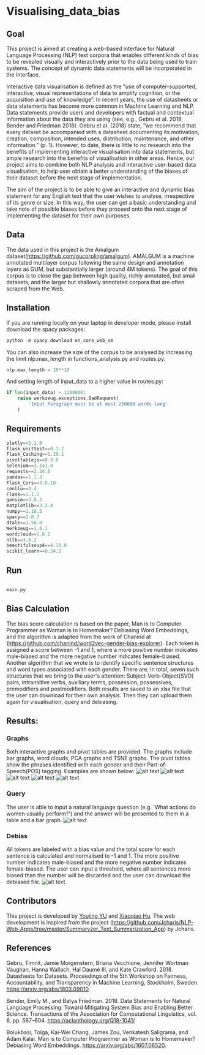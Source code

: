# Visualising_data_bias

## Goal
This project is aimed at creating a web-based interface for Natural Language Processing (NLP) text corpora that enables different kinds of bias to be revealed visually and interactively prior to the data being used to train systems. The concept of dynamic data statements will be incorporated in the interface.

Interactive data visualisation is defined as the “use of computer-supported, interactive, visual representations of data to amplify cognition, or the acquisition and use of knowledge”. In recent years, the use of datasheets or data statements has become more common in Machine Learning and NLP. Data statements provide users and developers with factual and contextual information about the data they are using (see, e.g., Gebru et al. 2018, Bender and Friedman 2018). Gebru et al. (2018) state, “we recommend that every dataset be accompanied with a datasheet documenting its motivation, creation, composition, intended uses, distribution, maintenance, and other information.” (p. 1). However, to date, there is little to no research into the benefits of implementing interactive visualisation into data statements, but ample research into the benefits of visualisation in other areas. Hence, our project aims to combine both NLP analysis and interactive user-based data visualisation, to help user obtain a better understanding of the biases of their dataset before the next stage of implementation.

The aim of the project is to be able to give an interactive and dynamic bias statement for any English text that the user wishes to analyse, irrespective of its genre or size. In this way, the user can get a basic understanding and take note of possible biases before they proceed onto the next stage of implementing the dataset for their own purposes.


## Data
The data used in this project is the Amalgum dataset(https://github.com/gucorpling/amalgum). AMALGUM is a machine annotated multilayer corpus following the same design and annotation layers as GUM, but substantially larger (around 4M tokens). The goal of this corpus is to close the gap between high quality, richly annotated, but small datasets, and the larger but shallowly annotated corpora that are often scraped from the Web.

## Installation
If you are running locally on your laptop in developer mode, please install download the spacy packages:

```python
python -m spacy download en_core_web_sm
```
You can also increase the size of the corpus to be analysed by increasing the limit nlp.max_length in functions_analysis.py and routes.py:

```python
nlp.max_length = 10**10
```
And setting length of input_data to a higher value in routes.py:
```python
if len(input_data) > 1200000:
    raise werkzeug.exceptions.BadRequest(
        'Input Paragraph must be at most 250000 words long'
    )
```

## Requirements

```python
plotly==5.1.0
flask_unittest==0.1.2
Flask_Caching==1.10.1
pivottablejs==0.9.0
selenium==3.141.0
requests==2.24.0
pandas==1.1.3
Flask_Cors==3.0.10
conllu==4.4
Flask==1.1.2
gensim==3.8.3
matplotlib==3.3.4
numpy==1.18.5
spacy==3.0.7
dtale==1.56.0
Werkzeug==1.0.1
wordcloud==1.8.1
nltk==3.6.2
beautifulsoup4==4.10.0
scikit_learn==0.24.2

```

## Run

```python

main.py

```

## Bias Calculation
The bias score calculation is based on the paper,  Man is to Computer Programmer as Woman is to Homemaker? Debiasing Word Embeddings, and the algorithm is adapted from the work of Chanind at (https://github.com/chanind/word2vec-gender-bias-explorer). Each token is assigned a score between -1 and 1, where a more positive number indicates male-biased and the more negative number indicates female-biased. 
Another algorithm that we wrote is to identify specific sentence structures and word types associated with each gender. There are, in total, seven such structures that we bring to the user's attention: Subject-Verb-Object(SVO) pairs, intransitive verbs, auxiliary terms, possession, possessives, premodifiers and postmodifiers.
Both results are saved to an xlsx file that the user can download for their own analysis. Then they can upload them again for visualisation, query and debiasing.

## Results:

### Graphs
Both interactive graphs and pivot tables are provided. The graphs include bar graphs, word clouds, PCA graphs and TSNE graphs. The pivot tables show the phrases identified with each gender and their Part-of-Speech(POS) tagging. Examples are shown below:
![alt text](https://github.com/YoujingYu99/visualising_data_bias/blob/main/screenshots/Fig3.jpg?raw=true)
![alt text](https://github.com/YoujingYu99/visualising_data_bias/blob/main/screenshots/Fig4.jpg?raw=true)
![alt text](https://github.com/YoujingYu99/visualising_data_bias/blob/main/screenshots/Fig5.jpg?raw=true)
![alt text](https://github.com/YoujingYu99/visualising_data_bias/blob/main/screenshots/Fig6.jpg?raw=true)
![alt text](https://github.com/YoujingYu99/visualising_data_bias/blob/main/screenshots/Fig7.jpg?raw=true)


### Query
The user is able to input a natural language question (e.g. 'What actions do women usually perform?') and the answer will be presented to them in a table and a bar graph.
![alt text](https://github.com/YoujingYu99/visualising_data_bias/blob/main/screenshots/Fig8.jpg?raw=true)

### Debias
All tokens are labeled with a bias value and the total score for each sentence is calculated and normalised to -1 and 1. The more positive number indicates male-biased and the more negative number indicates female-biased. The user can input a threshold, where all sentences more biased than the number will be discarded and the user can download the debiased file.
![alt text](https://github.com/YoujingYu99/visualising_data_bias/blob/main/screenshots/Fig9.jpg?raw=true)



## Contributors
This project is developed by [Youjing YU](https://github.com/YoujingYu99) and [Xiaoqiao Hu](https://github.com/Joycy-xh297). The web development is inspired from the project (https://github.com/Jcharis/NLP-Web-Apps/tree/master/Summaryzer_Text_Summarization_App) by Jcharis.

## References
Gebru, Timnit, Jamie Morgenstern, Briana Vecchione, Jennifer Wortman Vaughan, Hanna Wallach, Hal Daumé III, and Kate Crawford. 2018. Datasheets for Datasets. Proceedings of the 5th Workshop on Fairness, Accountability, and Transparency in Machine Learning, Stockholm, Sweden. https://arxiv.org/abs/1803.09010. 

Bender, Emily M., and Batya Friedman. 2018. Data Statements for Natural Language Processing: Toward Mitigating System Bias and Enabling Better Science. Transactions of the Association for Computational Linguistics, vol. 6, pp. 587–604. https://aclanthology.org/Q18-1041/

Bolukbasi, Tolga, Kai-Wei Chang, James Zou, Venkatesh Saligrama, and Adam Kalai. Man is to Computer Programmer as Woman is to Homemaker? Debiasing Word Embeddings. https://arxiv.org/abs/1607.06520. 


